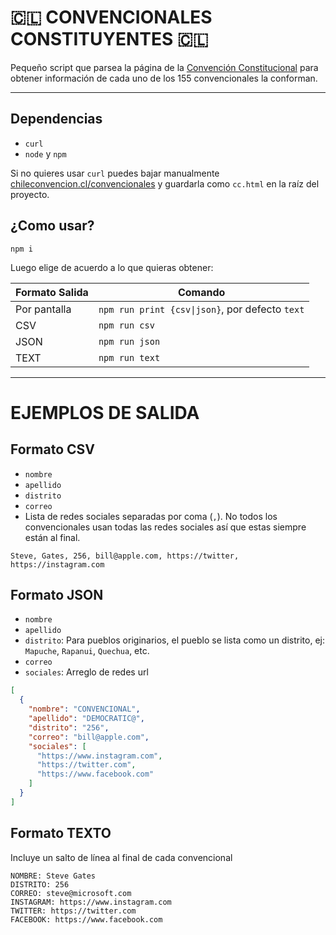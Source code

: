 # 🇨🇱 CONVENCIONALES CONSTITUYENTES 🇨🇱

Pequeño script que parsea la página de la [Convención Constitucional](https://www.chileconvencion.cl/convencionales) para obtener información de cada uno de los 155 convencionales la conforman.

---
## Dependencias

- `curl`
- `node` y `npm`

Si no quieres usar `curl` puedes bajar manualmente [chileconvencion.cl/convencionales](https://www.chileconvencion.cl/convencionales) y guardarla como `cc.html` en la raíz del proyecto.

## ¿Como usar?

`npm i`

Luego elige de acuerdo a lo que quieras obtener:

| Formato Salida | Comando                                         |
| ---            | ---                                             |
| Por pantalla   | `npm run print {csv\|json}`, por defecto `text` |
| CSV            | `npm run csv`                                   |
| JSON           | `npm run json`                                  |
| TEXT           | `npm run text`                                  |

---
# EJEMPLOS DE SALIDA

## Formato CSV

- `nombre`
- `apellido`
- `distrito`
- `correo`
- Lista de redes sociales separadas por coma (`,`). No todos los convencionales usan todas las redes sociales así que estas siempre están al final.

```csv
Steve, Gates, 256, bill@apple.com, https://twitter, https://instagram.com
```

## Formato JSON

- `nombre`
- `apellido`
- `distrito`: Para pueblos originarios, el pueblo se lista como un distrito, ej: `Mapuche`, `Rapanui`, `Quechua`, etc.
- `correo`
- `sociales`: Arreglo de redes url

```json
[
  {
    "nombre": "CONVENCIONAL",
    "apellido": "DEMOCRATIC@",
    "distrito": "256",
    "correo": "bill@apple.com",
    "sociales": [
      "https://www.instagram.com",
      "https://twitter.com",
      "https://www.facebook.com"
    ]
  }
]
```

## Formato TEXTO

Incluye un salto de línea al final de cada convencional

```
NOMBRE: Steve Gates
DISTRITO: 256
CORREO: steve@microsoft.com
INSTAGRAM: https://www.instagram.com
TWITTER: https://twitter.com
FACEBOOK: https://www.facebook.com

```